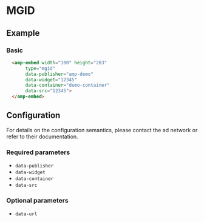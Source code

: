 <!---
Copyright 2019 The AMP HTML Authors. All Rights Reserved.

Licensed under the Apache License, Version 2.0 (the "License");
you may not use this file except in compliance with the License.
You may obtain a copy of the License at

      http://www.apache.org/licenses/LICENSE-2.0

Unless required by applicable law or agreed to in writing, software
distributed under the License is distributed on an "AS-IS" BASIS,
WITHOUT WARRANTIES OR CONDITIONS OF ANY KIND, either express or implied.
See the License for the specific language governing permissions and
limitations under the License.
-->

# MGID

## Example

### Basic

```html
  <amp-embed width="100" height="283"
       type="mgid"
       data-publisher="amp-demo"
       data-widget="12345"
       data-container="demo-container"
       data-src="12345">
  </amp-embed>
```

## Configuration

For details on the configuration semantics, please contact the ad network or refer to their documentation.

### Required parameters

- `data-publisher`
- `data-widget`
- `data-container`
- `data-src`

### Optional parameters

- `data-url`
